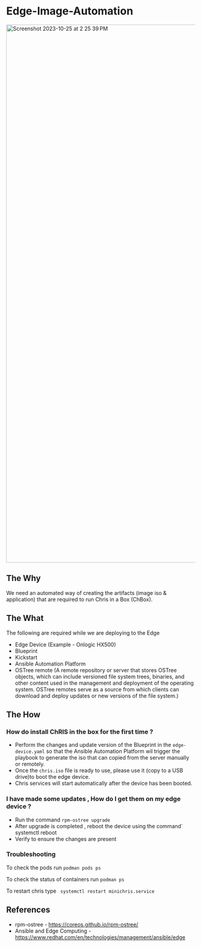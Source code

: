 # Edge-Image-Automation

<img width="1428" alt="Screenshot 2023-10-25 at 2 25 39 PM" src="https://github.com/FNNDSC/edge-image-automation/assets/93591339/2bd547cc-d502-4591-b813-f608d565f289">

## The Why

We need an automated way of creating the artifacts (image iso & application) that are required to run Chris in a Box (ChBox). 

## The What 

The following are required while we are deploying to the Edge 

* Edge Device (Example - Onlogic HX500)
* Blueprint
* Kickstart
* Ansible Automation Platform
* OSTree remote (A remote repository or server that stores OSTree objects, which can include versioned file system trees, binaries, and other content used in the management and deployment of the operating system. OSTree remotes serve as a source from which clients can download and deploy updates or new versions of the file system.)


## The How 
### How do install ChRIS in the box for the first time ?

* Perform the changes and update version of the Blueprint in the ` edge-device.yaml ` so that the Ansible Automation Platform wil trigger the playbook to generate the iso that can copied from the server manually or remotely.
* Once the ` chris.iso ` file is ready to use, please use it (copy to a USB drive)to boot the edge device.
* Chris services will start automatically after the device has been booted. 

### I have made some updates , How do I get them on my edge device ?

  * Run the command ` rpm-ostree upgrade `
  * After upgrade is completed , reboot the device using the command` systemctl reboot
  * Verify to ensure the changes are present
    
### Troubleshooting

To check the pods run `podman pods ps `

To check the status of containers run `podman ps `

To restart chris type ` systemctl restart minichris.service`


## References 

* rpm-ostree - https://coreos.github.io/rpm-ostree/
* Ansible and Edge Computing - https://www.redhat.com/en/technologies/management/ansible/edge
